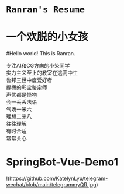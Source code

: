 # `Ranran's Resume`
一个欢脱的小女孩
=====

#Hello world! This is Ranran.

专注AI和CG方向的小染同学<br>
实力主义至上的教室在逃高中生<br>
鲁邦三世中度爱好者<br>
提桶的彩宝鉴定师<br>
声优都是怪物<br>
会一丢丢法语<br>
气场一米六<br>
理想二米八<br>
往往理解<br>
有时合适<br>
常常关心<br>

# SpringBot-Vue-Demo1
!(https://github.com/KatelynLyu/telegram-wechat/blob/main/telegrammyQR.jpg)
